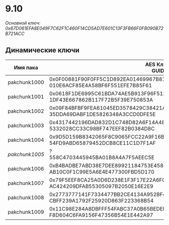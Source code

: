# 9.10

###### Основной ключ: 0x67D061EFA8E049F7C62F1C460F14CD5AD7E601C13F3FB66F0FB090B72B721ACC

## Динамические ключи

| Имя пака     | AES Ключ<br/>GUID                                                                                       |
|--------------|---------------------------------------------------------------------------------------------------------|
| pakchunk1000 | 0x0F00881F90F0FF5C1D892EA01469967B81D4803F6430E1338DBCCCFF542C84CE<br/>010E6ACF85E4A58BF6F551EFE7B85F61 |
| pakchunk1001 | 0x0618F1DE6995C61BDA74AE5B913F96F512745C068C1DAC029DFF0C7D7229001C<br/>1DF43E667862B117F72B5F39E750853A |
| pakchunk1002 | 0x09F84BFBF9FEA61045ED3578429C38421AAB77A8374BF1AADAC5399F41621FA0<br/>35DDA69DABF1DE5826348A3CCD0DFE5E |
| pakchunk1003 | 0x4317442196DAD832D1C748D82A6F14A4893F2BA78AB9C95FBC349396530B2EB9<br/>5332028CC33C98BF747EEF82B0384D8C |
| pakchunk1004 | 0x9D5D159B8342065F8C9065FCC22A9F16B834BE20EB88BDC8DB1738292EE7EDF8<br/>54FD9ABD65879452DCB8CE11C1D7F1AF |
| *pakchunk1005* | ?<br/>558C4703445945BA01B8A4A7F5AEEC5E                                                                |
| pakchunk1006 | 0xB4BADBE7ABD38E7DEE89921184753E458CA09A2ACBCC6825984748E03A9F2B83<br/>AB10C0F1C99E5A6E4E477300FBD5D170 |
| pakchunk1007 | 0x79F5EEF8CA25A0D6D238E1F3F17E22A6F0F632148C5A944268439535C74B3EB6<br/>AC424209DFAB55305097B2050E16E2E9 |
| pakchunk1008 | 0x2773777141F7334477BB2CE4134A952BF4A8BB10BF5FA544B3072859BE9588BF<br/>CBFF239A1792F25920D863F223368B54 |
| pakchunk1009 | 0x11C98E284A8DBFFF54FABC37A0B65BEDEFB3E2068A5A57D1229750C0E0EF38AC<br/>F8D604C6FA9156F47356B54E1E442A97 |
